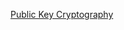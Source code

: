 [Public Key Cryptography](https://mirror.xyz/0x6afeB3d9E380787e7D0a17Fc3CA764Bb885014FA/SJwdsUSOBEDOYDdBwIsw46Ma8FfBEy9KTeU3Cskt68g)
